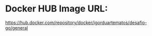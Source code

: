 # Docker HUB Image URL:
<https://hub.docker.com/repository/docker/igorduartematos/desafio-go/general>